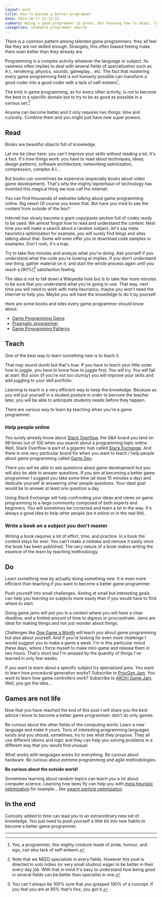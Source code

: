 ```yaml
---
layout: post
title: How to become a better programmer
date: 2014-10-17 12:12:12
summary: Being a good programmer is great. But knowing how to adapt, learn and be a better programmer can save the day. 
categories: teamwork programmer advice
---
```

There is a common pattern among talented game programmers: they all feel like they are not skilled enough. Strangely, this often biased feeling make them even better than they already are.

Programming is a complex activity whatever the language or subject. Its vastness often implies to deal with several fields of specialization such as A.I., rendering, physics, sounds, gameplay... etc. The fact that mastering every game programming field is not humanly possible can transform a good coder into a good coder with a lack of self-esteem[^1].

The trick in game programming, as for every other activity, is not to become the best in a specific domain but to try to be as good as possible in a various set.[^2]

Anyone can become better and it only requires two things: time and curiosity. Combine them and you might just have new super powers.

## Read

Books are beautiful objects full of knowledge. 

Let me be clear here: you can't improve your skills without reading a lot. It's a fact. It's how things work: you have to read about techniques, ideas, design patterns, software architecture, networking optimization, compression, complex A.I... 

But books can sometimes be expensive (especially books about video game development). That's why the mighty leprechaun of technology has invented this magical thing we now call the Internet. 

You can find thousands of websites talking about game programming online. Big news! Of course you knew that. But have you tried to see the content from outside of the box?

Internet has slowly become a giant copy/paste section full of codes ready to be used. We almost forgot how to read and understand the content. Next time you will make a search about a random subject, let's say meta heuristics optimization for example, you will surely find blogs and sites talking about that. Some will even offer you to download code samples or examples. Don't rush, it's a trap.

Try to take five minutes and analyze what you're doing. Ask yourself if you understand what the code you're looking at implies. If you don't understand one thing, gather material on it, and start the whole process again until you reach a [90%][^3] satisfaction feeling.

The idea is not to fall down a Wikipedia hole but is to take few more minutes to be sure that you understand what you're going to use. That way, next time you will need to work with meta heuristics, maybe you won't need the Internet to help you. Maybe you will have the knowledge to do it by yourself.

Here are some books and sites every game programmer should know about:
 
* [Game Programming Gems][2]
* [Pragmatic programmer][3]
* [Game Programming Patterns][4]

## Teach

One of the best way to learn something new is to teach it.

That may sound dumb but that's true. If you have to teach your little sister how to juggle, you have to know how to juggle first. You will try. You will fail at start. But soon (if you're not too clumsy) you will improve your skills and add juggling to your skill portfolio.

Learning to teach is a very efficient way to keep the knowledge. Because as you will put yourself in a student posture in order to become the teacher later, you will be able to anticipate students needs before they happen.

There are various way to learn by teaching when you're a game programmer. 

### Help people online

You surely already know about [Stack Overflow][5], the Q&A board you land on 99 times out of 100 when you search about a programming topic online. Well, Stack Overflow is part of a gigantic hub called [Stack Exchange][6]. And there is one very particular board for when you want to teach / help people about game programming called [Game Dev][7]. 

There you will be able to ask questions about game development but you will also be able to answer questions. If you aim at becoming a better game programmer I suggest you take some time (at least 15 minutes a day) and dedicate yourself at answering other people questions. Your ideal goal would be to answer at least one question a day.

Using Stack Exchange will help confronting your ideas and views on game programming to a large community composed of both experts and beginners. You will sometimes be corrected and learn a lot in the way. It's always a good idea to help other people (be it online or in the real life).

### Write a book on a subject you don't master

Writing a book requires a lot of effort, time, and practice. In a book the content stays for ever. You can't make a mistake and remove it easily once the book has been published. The very nature of a book makes writing the essence of the learn by teaching methodology.

## Do

Learn something new by actually doing something new. It is even more efficient than teaching if you want to become a better game programmer.

Push yourself into small challenges. Aiming at small but interesting goals can help you learning on subjects more easily than if you would have to find where to start.

Doing game jams will put you in a context where you will have a clear deadline, and a limited amount of time to digress or procrastinate. Jams are ideal for making things and not just wonder about things.

Challenges like [One Game a Month][8] will teach you about game programming but also about yourself. And if you're looking for even more challenge I would suggest you to make a game a week. I'm in this particular mood these days, where I force myself to make mini-game and release them in two hours. That's short but I'm amazed by the quantity of things I've learned in only few weeks.

If you want to learn about a specific subject try specialized jams. You want to learn how procedural generation works? Subscribe to [ProcGen Jam][9]. You want to learn how game controllers work? Subscribe to [AltCtrl Game Jam][10]. Well, you got the idea...

## Games are not life

Now that you have reached the end of this post I will share you the best advice I know to become a better game programmer: don't do only games. 

Be curious about the other fields of the computing world. Learn a new language and make it yours. Tons of interesting programming languages exists and you should, sometimes, try to see what they propose. They all use different idioms and logic and they can help you solving problems in a different way that you would find unusual.

What works with languages works for everything. Be curious about hardware. Be curious about extreme programming and agile methodologies. 

**Be curious about the outside world!** 

Sometimes learning about random topics can teach you a lot about computer science. Learning how bees fly can help you with [meta heuristic optimization][11] for example... like [swarm particle optimization][12].

## In the end

Curiosity added to time can lead you to an extraordinary new set of knowledge. You just need to push yourself a little bit into new habits to become a better game programmer.

---

[1]: http://en.wikipedia.org/wiki/Robert_A._Heinlein
[2]: http://www.amazon.com/s/ref=nb_sb_noss_1?url=search-alias%3Daps&field-keywords=game%20programming%20gems&sprefix=game+programming+g%2Caps&_encoding=UTF8&camp=1789&creative=390957&linkCode=ur2&tag=bigsushifm-20 
[3]: http://www.amazon.com/Pragmatic-Programmer-Journeyman-Master/dp/020161622X/ref=sr_1_1?s=books&ie=UTF8&qid=1413390419&sr=1-1&keywords=pragmatic+programmer&_encoding=UTF8&camp=1789&creative=390957&linkCode=ur2&tag=bigsushifm-20
[4]: http://gameprogrammingpatterns.com
[5]: http://www.stackoverflow.com
[6]: http://www.stackexchange.com
[7]: http://gamedev.stackexchange.com
[8]: http://www.onegameamonth.com
[9]: http://itch.io/jam/procjam
[10]: http://www.altctrlgamejam.com
[11]: http://en.wikipedia.org/wiki/Metaheuristic
[12]: http://en.wikipedia.org/wiki/Particle_swarm_optimization

[^1]: Yes, a programmer, this mighty creature made of pride, honour, and ego, can also lack of self-esteem.
[^2]: Note that we NEED specialists in every fields. However this post is directed to solo indies (or very small studios) eager to be better in their every day job. With that in mind it's easy to understand how being good in several fields can be better than specialist in one.
[^3]: You can't always be 100% sure that you grasped 100% of a concept. If you feel you are at 90% that's fine, you got it.
